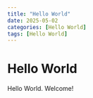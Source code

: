 ```yaml
---
title: "Hello World"
date: 2025-05-02 
categories: [Hello World]
tags: [Hello World]
---
```



# Hello World

Hello World. Welcome!
